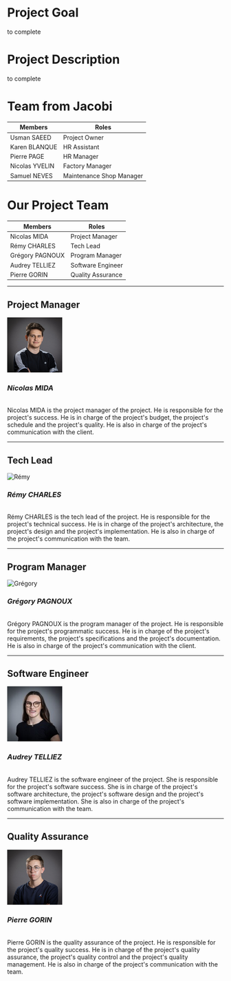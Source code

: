 # Project Goal

to complete

# Project Description

to complete

# Team from Jacobi

| Members        | Roles                    |
| -------------- | ------------------------ |
| Usman SAEED    | Project Owner            |
| Karen BLANQUE  | HR Assistant             |
| Pierre PAGE    | HR Manager               |
| Nicolas YVELIN | Factory Manager          |
| Samuel NEVES   | Maintenance Shop Manager |

# Our Project Team 


| Members         | Roles             |
| --------------- | ----------------- |
| Nicolas MIDA    | Project Manager   |
| Rémy CHARLES    | Tech Lead         |
| Grégory PAGNOUX | Program Manager   |
| Audrey TELLIEZ  | Software Engineer |
| Pierre GORIN    | Quality Assurance |

---
## Project Manager
![Nicolas](img/Nicolas_Mida.jpg)
### ***Nicolas MIDA***

<br>
Nicolas MIDA is the project manager of the project. He is responsible for the project's success. He is in charge of the project's budget, the project's schedule and the project's quality. He is also in charge of the project's communication with the client.

---
## Tech Lead
![Rémy](img/Rémy_Charles.jpg)
### ***Rémy CHARLES***

<br>
Rémy CHARLES is the tech lead of the project. He is responsible for the project's technical success. He is in charge of the project's architecture, the project's design and the project's implementation. He is also in charge of the project's communication with the team.

---
## Program Manager
![Grégory](img/Grégory_Pagnoux.png)
### ***Grégory PAGNOUX***

<br>
Grégory PAGNOUX is the program manager of the project. He is responsible for the project's programmatic success. He is in charge of the project's requirements, the project's specifications and the project's documentation. He is also in charge of the project's communication with the client.

---
## Software Engineer
![Audrey](img/Audrey_Telliez.jpg)
### ***Audrey TELLIEZ***

<br>
Audrey TELLIEZ is the software engineer of the project. She is responsible for the project's software success. She is in charge of the project's software architecture, the project's software design and the project's software implementation. She is also in charge of the project's communication with the team.

---
## Quality Assurance
![Pierre](img/Pierre_Gorin.jpg)
### ***Pierre GORIN***

<br>
Pierre GORIN is the quality assurance of the project. He is responsible for the project's quality success. He is in charge of the project's quality assurance, the project's quality control and the project's quality management. He is also in charge of the project's communication with the team.
